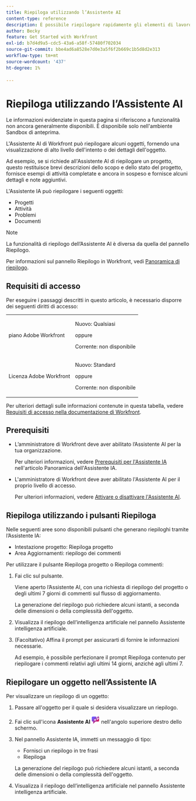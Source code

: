 ```yaml
---
title: Riepiloga utilizzando l’Assistente AI
content-type: reference
description: È possibile riepilogare rapidamente gli elementi di lavoro e i documenti utilizzando la funzionalità Riepiloga.
author: Becky
feature: Get Started with Workfront
exl-id: b7d4d9a5-cdc5-43a6-a58f-57480f702034
source-git-commit: bbe4ad6a8528e7d0e3a5f6f2b669c1b5d8d2e313
workflow-type: tm+mt
source-wordcount: '437'
ht-degree: 1%

---
```


# Riepiloga utilizzando l’Assistente AI

<span class="preview">Le informazioni evidenziate in questa pagina si riferiscono a funzionalità non ancora generalmente disponibili. È disponibile solo nell&#39;ambiente Sandbox di anteprima.</span>

L&#39;Assistente AI di Workfront può riepilogare alcuni oggetti, fornendo una visualizzazione di alto livello dell&#39;intento o dei dettagli dell&#39;oggetto.

Ad esempio, se si richiede all&#39;Assistente AI di riepilogare un progetto, questo restituisce brevi descrizioni dello scopo e dello stato del progetto, fornisce esempi di attività completate e ancora in sospeso e fornisce alcuni dettagli e note aggiuntivi.

L&#39;Assistente IA può riepilogare i seguenti oggetti:

* Progetti
* Attività
* Problemi
* Documenti

>[!NOTE]
>
>La funzionalità di riepilogo dell’Assistente AI è diversa da quella del pannello Riepilogo.
>
>Per informazioni sul pannello Riepilogo in Workfront, vedi [Panoramica di riepilogo](/help/quicksilver/workfront-basics/the-new-workfront-experience/summary-overview.md).

## Requisiti di accesso

Per eseguire i passaggi descritti in questo articolo, è necessario disporre dei seguenti diritti di accesso:

<table style="table-layout:auto"> 
 <col> 
 <col> 
 <tbody> 
  <tr> 
   <td role="rowheader">piano Adobe Workfront</td> 
   <td><p>Nuovo: Qualsiasi</p>
       <p>oppure</p>
       <p>Corrente: non disponibile</p></td>
  </tr> 
  <tr> 
   <td role="rowheader">Licenza Adobe Workfront</td> 
   <td><p>Nuovo: Standard</p>
       <p>oppure</p>
       <p>Corrente: non disponibile</p></td>
  </tr> 
 </tbody> 
</table>

Per ulteriori dettagli sulle informazioni contenute in questa tabella, vedere [Requisiti di accesso nella documentazione di Workfront](/help/quicksilver/administration-and-setup/add-users/access-levels-and-object-permissions/access-level-requirements-in-documentation.md).

## Prerequisiti

* L’amministratore di Workfront deve aver abilitato l’Assistente AI per la tua organizzazione.

  Per ulteriori informazioni, vedere [Prerequisiti per l&#39;Assistente IA](/help/quicksilver/workfront-basics/ai-assistant/ai-assistant-overview.md#prerequisites-to-ai-assistant) nell&#39;articolo Panoramica dell&#39;Assistente IA.
* L&#39;amministratore di Workfront deve aver abilitato l&#39;Assistente AI per il proprio livello di accesso.

  Per ulteriori informazioni, vedere [Attivare o disattivare l&#39;Assistente AI](/help/quicksilver/workfront-basics/ai-assistant/enable-or-disable-assistant.md).

<div class="preview">

## Riepiloga utilizzando i pulsanti Riepiloga

Nelle seguenti aree sono disponibili pulsanti che generano riepiloghi tramite l’Assistente IA:

* Intestazione progetto: Riepiloga progetto
* Area Aggiornamenti: riepilogo dei commenti

Per utilizzare il pulsante Riepiloga progetto o Riepiloga commenti:

1. Fai clic sul pulsante.

   Viene aperto l’Assistente AI, con una richiesta di riepilogo del progetto o degli ultimi 7 giorni di commenti sul flusso di aggiornamento.

   La generazione del riepilogo può richiedere alcuni istanti, a seconda delle dimensioni o della complessità dell&#39;oggetto.

1. Visualizza il riepilogo dell’intelligenza artificiale nel pannello Assistente intelligenza artificiale.
1. (Facoltativo) Affina il prompt per assicurarti di fornire le informazioni necessarie.

   Ad esempio, è possibile perfezionare il prompt Riepiloga contenuto per riepilogare i commenti relativi agli ultimi 14 giorni, anziché agli ultimi 7.

   </div>

## Riepilogare un oggetto nell’Assistente IA

Per visualizzare un riepilogo di un oggetto:

1. Passare all&#39;oggetto per il quale si desidera visualizzare un riepilogo.
1. Fai clic sull&#39;icona **Assistente AI** ![Icona Assistente AI](assets/ai-assistant-icon.png) nell&#39;angolo superiore destro dello schermo.
1. Nel pannello Assistente IA, immetti un messaggio di tipo:

   * Fornisci un riepilogo in tre frasi
   * Riepiloga

   La generazione del riepilogo può richiedere alcuni istanti, a seconda delle dimensioni o della complessità dell&#39;oggetto.

1. Visualizza il riepilogo dell’intelligenza artificiale nel pannello Assistente intelligenza artificiale.

